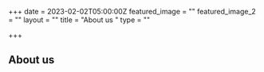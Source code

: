 +++
date = 2023-02-02T05:00:00Z
featured_image = ""
featured_image_2 = ""
layout = ""
title = "About us "
type = ""

+++
## About us
